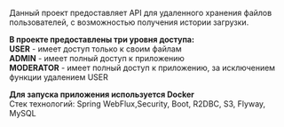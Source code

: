 Данный проект предоставляет API для удаленного хранения файлов пользователей, с возможностью получения истории загрузки.   

**В проекте предоставлены три уровня доступа:**   
**USER** - имеет доступ только к своим файлам  
**ADMIN** - имеет полный доступ к приложению   
**MODERATOR** - имеет полный доступ к приложению, за исключением функции удалением USER  

**Для запуска приложения используется Docker**   
Стек технологий: Spring WebFlux,Security, Boot, R2DBC, S3, Flyway, MySQL  

